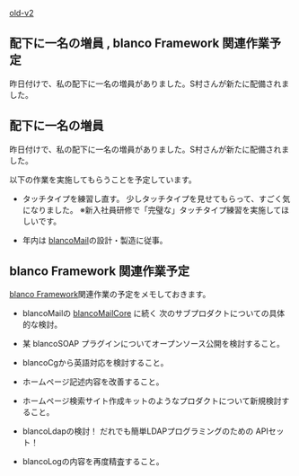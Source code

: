 [old-v2](ig071012-orig.html)

## 配下に一名の増員 , blanco Framework 関連作業予定

昨日付けで、私の配下に一名の増員がありました。S村さんが新たに配備されました。


## 配下に一名の増員

昨日付けで、私の配下に一名の増員がありました。S村さんが新たに配備されました。

以下の作業を実施してもらうことを予定しています。

* タッチタイプを練習し直す。
  少しタッチタイプを見せてもらって、すごく気になりました。
  ※新入社員研修で「完璧な」タッチタイプ練習を実施してほしいです。
  
* 年内は [blancoMail](https://www.igapyon.jp/blanco/blancomail.html)の設計・製造に従事。

## blanco Framework 関連作業予定

[blanco Framework](https://www.igapyon.jp/blanco/blanco.ja.html)関連作業の予定をメモしておきます。

* blancoMailの [blancoMailCore](https://www.igapyon.jp/blanco/blancomailcore.html) に続く 次のサブプロダクトについての具体的な検討。
  
* 某 blancoSOAP プラグインについてオープンソース公開を検討すること。
  
* blancoCgから英語対応を検討すること。
  
* ホームページ記述内容を改善すること。
  
* ホームページ検索サイト作成キットのようなプロダクトについて新規検討すること。
  
* blancoLdapの検討！ だれでも簡単LDAPプログラミングのための APIセット！
  
* blancoLogの内容を再度精査すること。